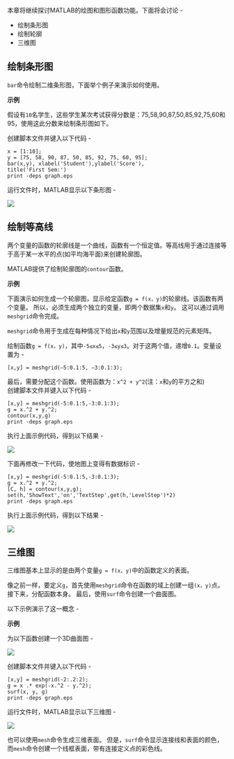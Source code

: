 本章将继续探讨MATLAB的绘图和图形函数功能。下面将会讨论 -

*   绘制条形图
*   绘制轮廓
*   三维图

绘制条形图
-----

`bar`命令绘制二维条形图，下面举个例子来演示如何使用。

**示例**

假设有`10`名学生，这些学生某次考试获得分数是：75,58,90,87,50,85,92,75,60和95，使用这此分数来绘制条形图如下。

创建脚本文件并键入以下代码 -

```
x = [1:10];
y = [75, 58, 90, 87, 50, 85, 92, 75, 60, 95];
bar(x,y), xlabel('Student'),ylabel('Score'),
title('First Sem:')
print -deps graph.eps 
```

运行文件时，MATLAB显示以下条形图 -

![](https://mxrblog.cn/matlab/959141007_91225.png)

绘制等高线
-----

两个变量的函数的轮廓线是一个曲线，函数有一个恒定值。等高线用于通过连接等于高于某一水平的点(如平均海平面)来创建轮廓图。

MATLAB提供了绘制轮廓图的`contour`函数。

**示例**

下面演示如何生成一个轮廓图，显示给定函数`g = f(x，y)`的轮廓线。该函数有两个变量。 所以，必须生成两个独立的变量，即两个数据集`x`和`y`。 这可以通过调用`meshgrid`命令完成。

`meshgrid`命令用于生成在每种情况下给出`x`和`y`范围以及增量规范的元素矩阵。

绘制函数`g = f(x，y)`，其中`-5≤x≤5`，`-3≤y≤3`。对于这两个值，递增`0.1`。变量设置为 -

```
[x,y] = meshgrid(–5:0.1:5, –3:0.1:3); 
```

最后，需要分配这个函数。使用函数为：`x^2 + y^2`(注：`x`和`y`的平方之和)  
创建脚本文件并键入以下代码 -

```
[x,y] = meshgrid(-5:0.1:5,-3:0.1:3); 
g = x.^2 + y.^2;                     
contour(x,y,g)                       
print -deps graph.eps 
```

执行上面示例代码，得到以下结果 -

![](https://mxrblog.cn/matlab/644141013_20307.png)

下面再修改一下代码，使地图上变得有数据标识 -

```
[x,y] = meshgrid(-5:0.1:5,-3:0.1:3); 
g = x.^2 + y.^2;                     
[C, h] = contour(x,y,g);             
set(h,'ShowText','on','TextStep',get(h,'LevelStep')*2)
print -deps graph.eps 
```

执行上面示例代码，得到以下结果 -

![](https://mxrblog.cn/matlab/605141016_67298.png)

三维图
---

三维图基本上显示的是由两个变量`g = f(x，y)`中的函数定义的表面。

像之前一样，要定义`g`，首先使用`meshgrid`命令在函数的域上创建一组`(x，y)`点。 接下来，分配函数本身。 最后，使用`surf`命令创建一个曲面图。

以下示例演示了这一概念 -

**示例**

为以下函数创建一个3D曲面图 -

![](https://mxrblog.cn/matlab/774141019_75419.png)

创建脚本文件并键入以下代码 -

```
[x,y] = meshgrid(-2:.2:2);
g = x .* exp(-x.^2 - y.^2);
surf(x, y, g)
print -deps graph.eps 
```

运行文件时，MATLAB显示以下三维图 -

![](https://mxrblog.cn/matlab/770141020_29779.png)

也可以使用`mesh`命令生成三维表面。 但是，`surf`命令显示连接线和表面的颜色，而`mesh`命令创建一个线框表面，带有连接定义点的彩色线。

  
